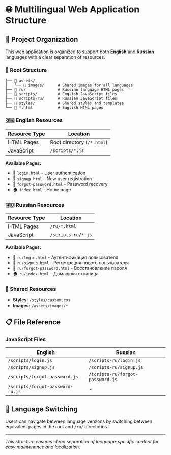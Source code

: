 # 🌐 Multilingual Web Application Structure

## 📁 Project Organization

This web application is organized to support both **English** and **Russian** languages with a clear separation of resources.

### 📂 Root Structure

```
├── 📂 assets/
│   └── 📂 images/      # Shared images for all languages
├── 📂 ru/              # Russian language HTML pages
├── 📂 scripts/         # English JavaScript files
├── 📂 scripts-ru/      # Russian JavaScript files
├── 📂 styles/          # Shared styles and templates
└── 📄 *.html           # English HTML pages
```

### 🇬🇧 English Resources

| Resource Type | Location                     |
| ------------- | ---------------------------- |
| HTML Pages    | Root directory (`/*.html`) |
| JavaScript    | `/scripts/*.js`            |

**Available Pages:**

* 🔐 `login.html` - User authentication
* 📝 `signup.html` - New user registration
* 🔑 `forgot-password.html` - Password recovery
* 🏠 `index.html` - Home page

### 🇷🇺 Russian Resources

| Resource Type | Location             |
| ------------- | -------------------- |
| HTML Pages    | `/ru/*.html`       |
| JavaScript    | `/scripts-ru/*.js` |

**Available Pages:**

* 🔐 `ru/login.html` - Аутентификация пользователя
* 📝 `ru/signup.html` - Регистрация нового пользователя
* 🔑 `ru/forgot-password.html` - Восстановление пароля
* 🏠 `ru/index.html` - Домашняя страница

### 🎨 Shared Resources

* **Styles:** `/styles/custom.css`
* **Images:** `/assets/images/*`

## 📋 File Reference

### JavaScript Files

| English                            | Russian                            |
| ---------------------------------- | ---------------------------------- |
| `/scripts/login.js`              | `/scripts-ru/login.js`           |
| `/scripts/signup.js`             | `/scripts-ru/signup.js`          |
| `/scripts/forgot-password.js`    | `/scripts-ru/forgot-password.js` |
| `/scripts/forgot-password-ru.js` | -                                  |

## 🔄 Language Switching

Users can navigate between language versions by switching between equivalent pages in the root and `/ru/` directories.

---

*This structure ensures clean separation of language-specific content for easy maintenance and localization.*
